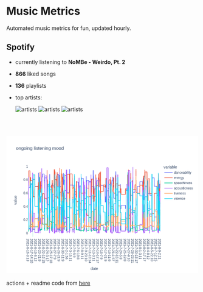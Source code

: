 # Music Metrics

Automated music metrics for fun, updated hourly.

## Spotify

- currently listening to **NoMBe - Weirdo, Pt. 2**

- **866** liked songs
- **136** playlists

- top artists: 

    ![artists](https://i.scdn.co/image/ab6761610000f178867008a971fae0f4d913f63a) ![artists](https://i.scdn.co/image/ab6761610000f1784749e18dfb01ec9a8590b982) ![artists](https://i.scdn.co/image/ab6761610000f178ea72be78f2a71616661b982e)

<br></br>

<!-- ## Audio features for currently playing

![feature spread](figures/auto.png) -->

![ongoing features](figures/timeseries.png)

actions + readme code from [here](https://github.com/gargakshit/gargakshit)
